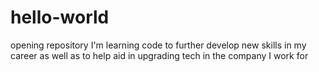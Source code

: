 # hello-world
opening repository
I'm learning code to further develop new skills in my career as well as to help aid in upgrading tech in the company I work for
